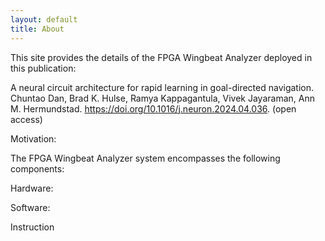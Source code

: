 ```yaml
---
layout: default
title: About
---
```


This site provides the details of the FPGA Wingbeat Analyzer deployed in this publication: 

A neural circuit architecture for rapid learning in goal-directed navigation. Chuntao Dan, Brad K. Hulse, Ramya Kappagantula, Vivek Jayaraman, Ann M. Hermundstad. https://doi.org/10.1016/j.neuron.2024.04.036. (open access)

Motivation:



The FPGA Wingbeat Analyzer system encompasses the following components:

Hardware:

Software:

Instruction


